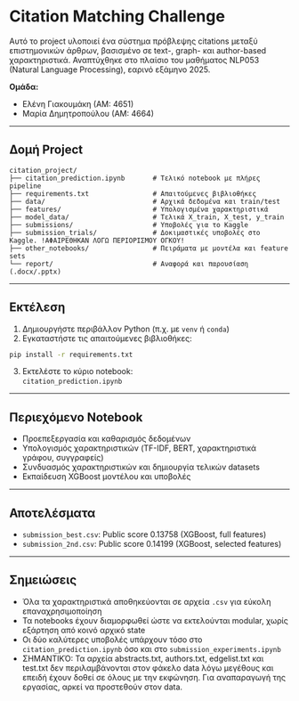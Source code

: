 
# Citation Matching Challenge

Αυτό το project υλοποιεί ένα σύστημα πρόβλεψης citations μεταξύ επιστημονικών άρθρων, βασισμένο σε text-, graph- και author-based χαρακτηριστικά. Αναπτύχθηκε στο πλαίσιο του μαθήματος NLP053 (Natural Language Processing), εαρινό εξάμηνο 2025.

**Ομάδα:**
- Ελένη Γιακουμάκη (ΑΜ: 4651)
- Μαρία Δημητροπούλου (ΑΜ: 4664)

---

## Δομή Project

```
citation_project/
├── citation_prediction.ipynb       # Τελικό notebook με πλήρες pipeline
├── requirements.txt                # Απαιτούμενες βιβλιοθήκες
├── data/                           # Αρχικά δεδομένα και train/test
├── features/                       # Υπολογισμένα χαρακτηριστικά
├── model_data/                     # Τελικά X_train, X_test, y_train
├── submissions/                    # Υποβολές για το Kaggle
├── submission_trials/  			# Δοκιμαστικές υποβολές στο Kaggle. !ΑΦΑΙΡΕΘΗΚΑΝ ΛΟΓΩ ΠΕΡΙΟΡΙΣΜΟΥ ΟΓΚΟΥ!
├── other_notebooks/              	# Πειράματα με μοντέλα και feature sets
└── report/                         # Αναφορά και παρουσίαση (.docx/.pptx)
```

---

## Εκτέλεση

1. Δημιουργήστε περιβάλλον Python (π.χ. με `venv` ή `conda`)
2. Εγκαταστήστε τις απαιτούμενες βιβλιοθήκες:
```bash
pip install -r requirements.txt
```
3. Εκτελέστε το κύριο notebook:  
   `citation_prediction.ipynb`

---

## Περιεχόμενο Notebook

- Προεπεξεργασία και καθαρισμός δεδομένων
- Υπολογισμός χαρακτηριστικών (TF-IDF, BERT, χαρακτηριστικά γράφου, συγγραφείς)
- Συνδυασμός χαρακτηριστικών και δημιουργία τελικών datasets
- Εκπαίδευση XGBoost μοντέλου και υποβολές

---

## Αποτελέσματα

- `submission_best.csv`: Public score 0.13758 (XGBoost, full features)
- `submission_2nd.csv`: Public score 0.14199 (XGBoost, selected features)

---

## Σημειώσεις

- Όλα τα χαρακτηριστικά αποθηκεύονται σε αρχεία `.csv` για εύκολη επαναχρησιμοποίηση
- Τα notebooks έχουν διαμορφωθεί ώστε να εκτελούνται modular, χωρίς εξάρτηση από κοινό αρχικό state
- Οι δύο καλύτερες υποβολές υπάρχουν τόσο στο `citation_prediction.ipynb` όσο και στο `submission_experiments.ipynb`
- ΣΗΜΑΝΤΙΚΌ: Τα αρχεία abstracts.txt, authors.txt, edgelist.txt και test.txt δεν περιλαμβάνονται στον φάκελο data λόγω μεγέθους και επειδή έχουν δοθεί σε όλους με την εκφώνηση. Για αναπαραγωγή της εργασίας, αρκεί να προστεθούν στον data.
